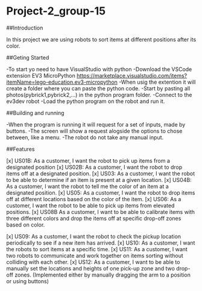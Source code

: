 # Project-2_group-15
##Introduction

In this project we are using robots to sort items at different positions after its color. 

##Geting Started

-To start yo need to have VisualStudio with python
-Download the VSCode extension EV3 MicroPython https://marketplace.visualstudio.com/items?itemName=lego-education.ev3-micropython
-When usig the extention it will create a folder where you can paste the python code.
-Start by pasting all photos(pybrick1,pybrick2,...) in the python program folder.
-Connect to the ev3dev robot
-Load the python program on the robot and run it.

##Building and running

-When the program is running it will request for a set of inputs, made by buttons.
-The screen will show a request alogside the options to chose between, like a menu.
-The robot do not take any manual input.

##Features

[x] US01B: As a customer, I want the robot to pick up items from a designated position
[x] US02B: As a customer, I want the robot to drop items off at a designated position.
[x] US03: As a customer, I want the robot to be able to determine if an item is present at a given location.
[x] US04B: As a customer, I want the robot to tell me the color of an item at a designated position.
[x] US05: As a customer, I want the robot to drop items off at different locations based on the color of the item.
[x] US06: As a customer, I want the robot to be able to pick up items from elevated positions.
[x] US08B As a customer, I want to be able to calibrate items with three different colors and drop the items off at specific drop-off zones based on color.

[x] US09: As a customer, I want the robot to check the pickup location periodically to see if a new item has arrived.
[x] US10: As a customer, I want the robots to sort items at a specific time.
[x] US11: As a customer, I want two robots to communicate and work together on items sorting without colliding with each other.
[x] US12: As a customer, I want to be able to manually set the locations and heights of one pick-up zone and two drop-off zones. (Implemented either by manually dragging the arm to a position or using buttons)
